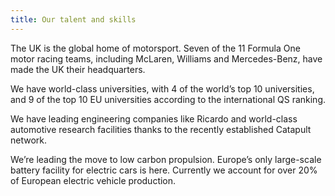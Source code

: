 ```yaml
---
title: Our talent and skills
---
```

The UK is the global home of motorsport. Seven of the 11 Formula One motor racing teams, including McLaren, Williams and Mercedes-Benz, have made the UK their headquarters. 

We have world-class universities, with 4 of the world’s top 10 universities, and 9 of the top 10 EU universities according to the international QS ranking.

We have leading engineering companies like Ricardo and world-class automotive research facilities thanks to the recently established Catapult network.

We’re leading the move to low carbon propulsion. Europe’s only large-scale battery facility for electric cars is here. Currently we account for over 20% of European electric vehicle production.

